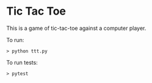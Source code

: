# Tic Tac Toe

This is a game of tic-tac-toe against a computer player.

To run:
```
> python ttt.py
```

To run tests:
```
> pytest
```